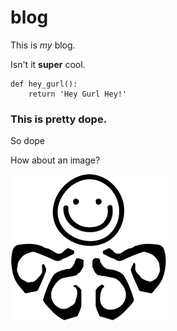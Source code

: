 # blog

This is *my* blog.

Isn't it **super** cool.

```{python}
def hey_gurl():
    return 'Hey Gurl Hey!'
```

### This is pretty dope.

So dope

How about an image?

![](../images/hydra.png)

